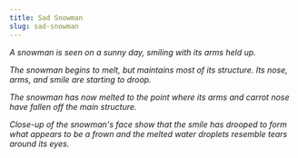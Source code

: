 ```yaml
---
title: Sad Snowman
slug: sad-snowman
---
```


_A snowman is seen on a sunny day, smiling with its arms held up._

_The snowman begins to melt, but maintains most of its structure. Its nose, arms, and smile are starting to droop._

_The snowman has now melted to the point where its arms and carrot nose have fallen off the main structure._

_Close-up of the snowman's face show that the smile has drooped to form what appears to be a frown and the melted water droplets resemble tears around its eyes._